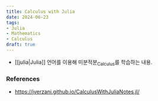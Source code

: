 ```yaml
---
title: Calculus with Julia
date: 2024-06-23
tags:
- Julia
- Mathematics
- Calculus
draft: true
---
```



- [[julia|Julia]] 언어를 이용해 미분적분<sub>Calculus</sub>를 학습하는 내용.




### References
- https://jverzani.github.io/CalculusWithJuliaNotes.jl/
